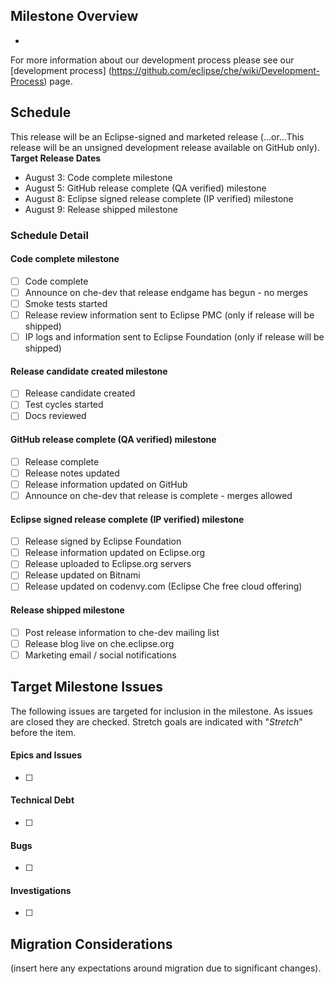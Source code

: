 ## Milestone Overview
- 

For more information about our development process please see our [development process] (https://github.com/eclipse/che/wiki/Development-Process) page.

## Schedule
This release will be an Eclipse-signed and marketed release  (...or...This release will be an unsigned development release available on GitHub only).
**Target Release Dates**
- August 3: Code complete milestone
- August 5: GitHub release complete (QA verified) milestone
- August 8: Eclipse signed release complete (IP verified) milestone
- August 9: Release shipped milestone

### Schedule Detail
#### Code complete milestone
- [ ] Code complete
- [ ] Announce on che-dev that release endgame has begun - no merges
- [ ] Smoke tests started
- [ ] Release review information sent to Eclipse PMC (only if release will be shipped)
- [ ] IP logs and information sent to Eclipse Foundation (only if release will be shipped)

#### Release candidate created milestone
- [ ] Release candidate created
- [ ] Test cycles started
- [ ] Docs reviewed

#### GitHub release complete (QA verified) milestone
- [ ] Release complete
- [ ] Release notes updated
- [ ] Release information updated on GitHub
- [ ] Announce on che-dev that release is complete - merges allowed

#### Eclipse signed release complete (IP verified) milestone
- [ ] Release signed by Eclipse Foundation
- [ ] Release information updated on Eclipse.org
- [ ] Release uploaded to Eclipse.org servers
- [ ] Release updated on Bitnami
- [ ] Release updated on codenvy.com (Eclipse Che free cloud offering)

#### Release shipped milestone
- [ ] Post release information to che-dev mailing list
- [ ] Release blog live on che.eclipse.org
- [ ] Marketing email / social notifications

## Target Milestone Issues
The following issues are targeted for inclusion in the milestone. As issues are closed they are checked. Stretch goals are indicated with "*Stretch*" before the item.

#### Epics and Issues
- [ ] 

#### Technical Debt
- [ ] 

#### Bugs
- [ ] 

#### Investigations
- [ ] 

## Migration Considerations
(insert here any expectations around migration due to significant changes).